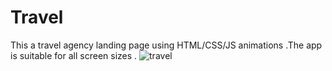 # Travel
This a travel agency landing page using HTML/CSS/JS animations .The app is suitable for all screen sizes . 
![travel](https://user-images.githubusercontent.com/15197958/201198166-e20ec009-85ad-4961-aa3e-bb8d44d4d303.png)


